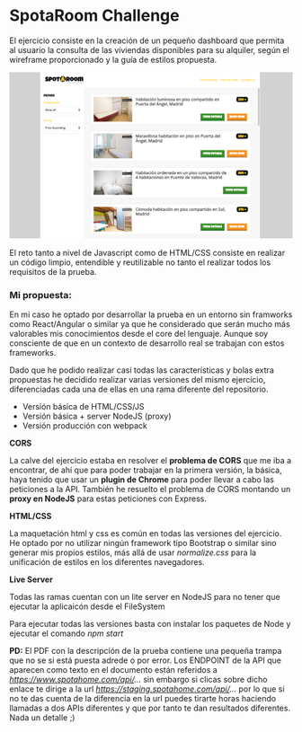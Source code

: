 # SpotaRoom Challenge

El ejercicio consiste en la creación de un pequeño dashboard que permita al usuario la consulta de las viviendas disponibles para su alquiler, según el wireframe proporcionado y la guía de estilos propuesta.

![enter image description here](https://raw.githubusercontent.com/alberto-gomez-munity/spotahome-challenge/master/assets/captura.png)

El reto tanto a nivel de Javascript como de HTML/CSS consiste en realizar un código limpio, entendible y reutilizable no tanto el realizar todos los requisitos de la prueba.

###	Mi propuesta:
En mi caso he optado por desarrollar la prueba en un entorno sin framworks como React/Angular o similar ya que he considerado que serán mucho más valorables mis conocimientos desde el core del lenguaje. Aunque soy consciente de que en un contexto de desarrollo real se trabajan con estos frameworks.

Dado que he podido realizar casi todas las características y bolas extra propuestas he decidido realizar varias versiones del mismo ejercicio, diferenciadas cada una de ellas en una rama diferente del repositorio.

 - Versión básica de HTML/CSS/JS 
 - Versión básica + server NodeJS (proxy)
 - Versión producción con webpack

**CORS** 

La calve del ejercicio estaba en resolver el **problema de CORS** que me iba a encontrar, de ahí que para poder trabajar en la primera versión, la básica, haya tenido que usar un **plugin de Chrome** para poder llevar a cabo las peticiones a la API. También he resuelto el problema de CORS montando un **proxy en NodeJS** para estas peticiones con Express.

**HTML/CSS**

La maquetación html y css es común en todas las versiones del ejercicio.
He optado por no utilizar ningún framework tipo Bootstrap o similar sino generar mis propios estilos, más allá de usar *normalize.css* para la unificación de estilos en los diferentes navegadores.

**Live Server**

Todas las ramas cuentan con un lite server en NodeJS para no tener que ejecutar la aplicaicón desde el FileSystem

Para ejecutar todas las versiones basta con instalar los paquetes de Node y ejecutar el comando
*npm start*

**PD:** El PDF con la descripción de la prueba contiene una pequeña trampa que no se si está puesta adrede o por error. Los ENDPOINT de la API que aparecen como texto en el documento están referidos a *https://www.spotahome.com/api/...* sin embargo si clicas sobre dicho enlace te dirige a la url *https://staging.spotahome.com/api/...* por lo que si no te das cuenta de la diferencia en la url puedes tirarte horas haciendo llamadas a dos APIs diferentes y que por tanto te dan resultados diferentes.
Nada un detalle ;)

